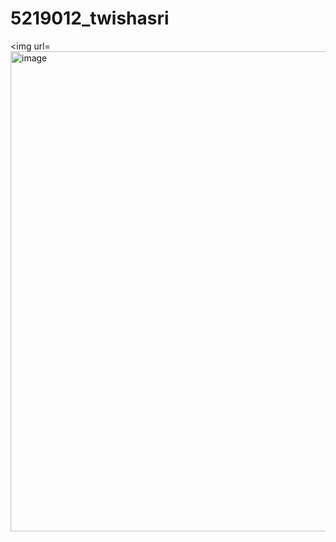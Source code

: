 # 5219012_twishasri
<img url=<img width="1366" height="768" alt="image" src="https://github.com/user-attachments/assets/0fe342a7-ef1e-4e9c-a7f6-1d54484e65b5" />
<img url=https://github.com/Twishasri/5219012_twishasri/blob/main/5219012_chebroluvenkatatwishasri_git/>
